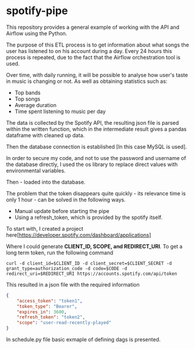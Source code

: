 # spotify-pipe
This repository provides a general example of working with the API and Airflow using the Python. 

The purpose of this ETL process is to get information about what songs the user has listened to on his account during a day. 
Every 24 hours this process is repeated, due to the fact that the Airflow orchestration tool is used.  

Over time, with daily running, it will be possible to analyse how user's taste in music is changing or not. 
As well as obtaining statistics such as: 
- Top bands
- Top songs 
- Average duration
- Time spent listening to music per day

The data is collected by the Spotify API, 
the resulting json file is parsed within the written function, 
which in the intermediate result gives a pandas dataframe with cleaned up data. 

Then the database connection is established [In this case MySQL is used]. 

In order to secure my code, and not to use the password and username of the database directly, 
I used the os library to replace direct values with environmental variables.

Then - loaded into the database.

The problem that the token disappears quite quickly - its relevance time is only 1 hour - can be solved in the following ways. 
  - Manual update before starting the pipe
  - Using a refresh_token, which is provided by the spotify itself. 

To start with, I created a project here[https://developer.spotify.com/dashboard/applications]

Where I could generate **CLIENT_ID, SCOPE, and REDIRECT_URI**. 
To get a long term token, run the following command 
``` Linux
curl -d client_id=$CLIENT_ID -d client_secret=$CLIENT_SECRET -d grant_type=authorization_code -d code=$CODE -d redirect_uri=$REDIRECT_URI https://accounts.spotify.com/api/token
```

This resulted in a json file with the required information
```json
{
    "access_token": "token1",
    "token_type": "Bearer",
    "expires_in": 3600,
    "refresh_token": "token2",
    "scope": "user-read-recently-played"
}
```

In schedule.py file basic exmaple of defining dags is presented. 


